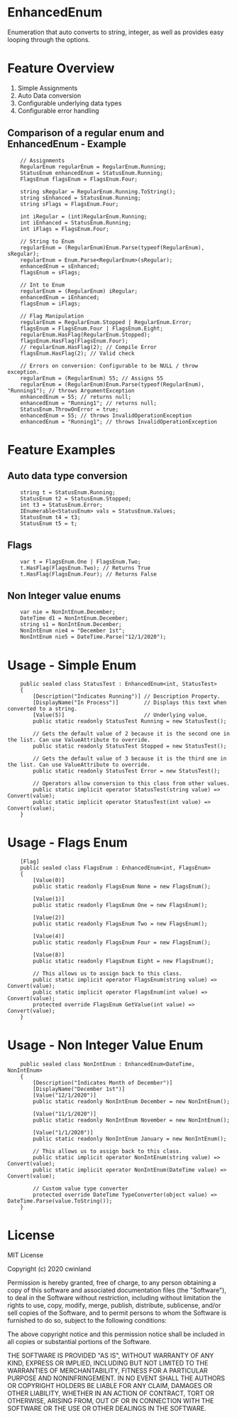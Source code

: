 # EnhancedEnum
Enumeration that auto converts to string, integer, as well as provides easy looping through the options.

# Feature Overview
1. Simple Assignments
2. Auto Data conversion
3. Configurable underlying data types
4. Configurable error handling
   
## Comparison of a regular enum and EnhancedEnum - Example
```
    // Assignments
    RegularEnum regularEnum = RegularEnum.Running;
    StatusEnum enhancedEnum = StatusEnum.Running;
    FlagsEnum flagsEnum = FlagsEnum.Four;

    string sRegular = RegularEnum.Running.ToString();
    string sEnhanced = StatusEnum.Running;
    string sFlags = FlagsEnum.Four;

    int iRegular = (int)RegularEnum.Running;
    int iEnhanced = StatusEnum.Running;
    int iFlags = FlagsEnum.Four;

    // String to Enum
    regularEnum = (RegularEnum)Enum.Parse(typeof(RegularEnum), sRegular);
    regularEnum = Enum.Parse<RegularEnum>(sRegular);
    enhancedEnum = sEnhanced;
    flagsEnum = sFlags;

    // Int to Enum
    regularEnum = (RegularEnum) iRegular;
    enhancedEnum = iEnhanced;
    flagsEnum = iFlags;

    // Flag Manipulation
    regularEnum = RegularEnum.Stopped | RegularEnum.Error;
    flagsEnum = FlagsEnum.Four | FlagsEnum.Eight;
    regularEnum.HasFlag(RegularEnum.Stopped);
    flagsEnum.HasFlag(FlagsEnum.Four);
    // regularEnum.HasFlag(2); // Compile Error
    flagsEnum.HasFlag(2); // Valid check

    // Errors on conversion: Configurable to be NULL / throw exception.
    regularEnum = (RegularEnum) 55; // Assigns 55
    regularEnum = (RegularEnum)Enum.Parse(typeof(RegularEnum), "Running1"); // throws ArgumentException
    enhancedEnum = 55; // returns null;
    enhancedEnum = "Running1"; // returns null;
    StatusEnum.ThrowOnError = true;
    enhancedEnum = 55; // throws InvalidOperationException
    enhancedEnum = "Running1"; // throws InvalidOperationException
```

# Feature Examples

## Auto data type conversion
```
    string t = StatusEnum.Running;
    StatusEnum t2 = StatusEnum.Stopped;
    int t3 = StatusEnum.Error;
    IEnumerable<StatusEnum> vals = StatusEnum.Values;
    StatusEnum t4 = t3;
    StatusEnum t5 = t;
```
## Flags
```
    var t = FlagsEnum.One | FlagsEnum.Two;
    t.HasFlag(FlagsEnum.Two); // Returns True
    t.HasFlag(FlagsEnum.Four); // Returns False
```

## Non Integer value enums
```
    var nie = NonIntEnum.December;
    DateTime d1 = NonIntEnum.December;
    string s1 = NonIntEnum.December;
    NonIntEnum nie4 = "December 1st";
    NonIntEnum nie5 = DateTime.Parse("12/1/2020");
```

# Usage - Simple Enum
```
    public sealed class StatusTest : EnhancedEnum<int, StatusTest>
    {
        [Description("Indicates Running")] // Description Property.
        [DisplayName("In Process")]        // Displays this text when converted to a string.
        [Value(5)]                         // Underlying value.
        public static readonly StatusTest Running = new StatusTest();

        // Gets the default value of 2 because it is the second one in the list. Can use ValueAttribute to override.
        public static readonly StatusTest Stopped = new StatusTest();

        // Gets the default value of 3 because it is the third one in the list. Can use ValueAttribute to override.
        public static readonly StatusTest Error = new StatusTest();

        // Operators allow conversion to this class from other values.
        public static implicit operator StatusTest(string value) => Convert(value);
        public static implicit operator StatusTest(int value) => Convert(value);
    }
```

# Usage - Flags Enum
```
    [Flag]
    public sealed class FlagsEnum : EnhancedEnum<int, FlagsEnum>
    {
        [Value(0)]
        public static readonly FlagsEnum None = new FlagsEnum();

        [Value(1)]
        public static readonly FlagsEnum One = new FlagsEnum();

        [Value(2)]
        public static readonly FlagsEnum Two = new FlagsEnum();

        [Value(4)]
        public static readonly FlagsEnum Four = new FlagsEnum();

        [Value(8)]
        public static readonly FlagsEnum Eight = new FlagsEnum();

        // This allows us to assign back to this class.
        public static implicit operator FlagsEnum(string value) => Convert(value);
        public static implicit operator FlagsEnum(int value) => Convert(value);
        protected override FlagsEnum GetValue(int value) => Convert(value);
    }
```

# Usage - Non Integer Value Enum
```
    public sealed class NonIntEnum : EnhancedEnum<DateTime, NonIntEnum>
    {
        [Description("Indicates Month of December")]
        [DisplayName("December 1st")]
        [Value("12/1/2020")]
        public static readonly NonIntEnum December = new NonIntEnum();

        [Value("11/1/2020")]
        public static readonly NonIntEnum November = new NonIntEnum();

        [Value("1/1/2020")]
        public static readonly NonIntEnum January = new NonIntEnum();

        // This allows us to assign back to this class.
        public static implicit operator NonIntEnum(string value) => Convert(value);
        public static implicit operator NonIntEnum(DateTime value) => Convert(value);

        // Custom value type converter
        protected override DateTime TypeConverter(object value) => DateTime.Parse(value.ToString());
    }
```

# License
MIT License

Copyright (c) 2020 cwinland

Permission is hereby granted, free of charge, to any person obtaining a copy
of this software and associated documentation files (the "Software"), to deal
in the Software without restriction, including without limitation the rights
to use, copy, modify, merge, publish, distribute, sublicense, and/or sell
copies of the Software, and to permit persons to whom the Software is
furnished to do so, subject to the following conditions:

The above copyright notice and this permission notice shall be included in all
copies or substantial portions of the Software.

THE SOFTWARE IS PROVIDED "AS IS", WITHOUT WARRANTY OF ANY KIND, EXPRESS OR
IMPLIED, INCLUDING BUT NOT LIMITED TO THE WARRANTIES OF MERCHANTABILITY,
FITNESS FOR A PARTICULAR PURPOSE AND NONINFRINGEMENT. IN NO EVENT SHALL THE
AUTHORS OR COPYRIGHT HOLDERS BE LIABLE FOR ANY CLAIM, DAMAGES OR OTHER
LIABILITY, WHETHER IN AN ACTION OF CONTRACT, TORT OR OTHERWISE, ARISING FROM,
OUT OF OR IN CONNECTION WITH THE SOFTWARE OR THE USE OR OTHER DEALINGS IN THE
SOFTWARE.